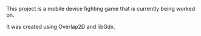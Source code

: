This project is a mobile device fighting game that is currently being worked on. 

It was created using Overlap2D and libGdx.
